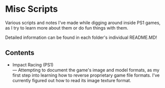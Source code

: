 # Misc Scripts
 Various scripts and notes I've made while digging around inside PS1 games, as I try to learn more about them or do fun things with them.

Detailed information can be found in each folder's individual README.MD!

## Contents ##

* Impact Racing (PS1)<br>
 — Attempting to document the game's image and model formats, as my first step into learning how to reverse proprietary game file formats. I've currently figured out how to read its image texture format.
